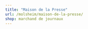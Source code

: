 ```yaml
---
title: "Maison de la Presse"
url: /molsheim/maison-de-la-presse/
shop: marchand de journaux
---
```

